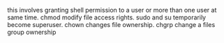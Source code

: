 this involves granting shell permission to a user or more than one user at same time. chmod modify file access rights. sudo and su temporarily become superuser. chown changes file ownership. chgrp change a files group ownership
